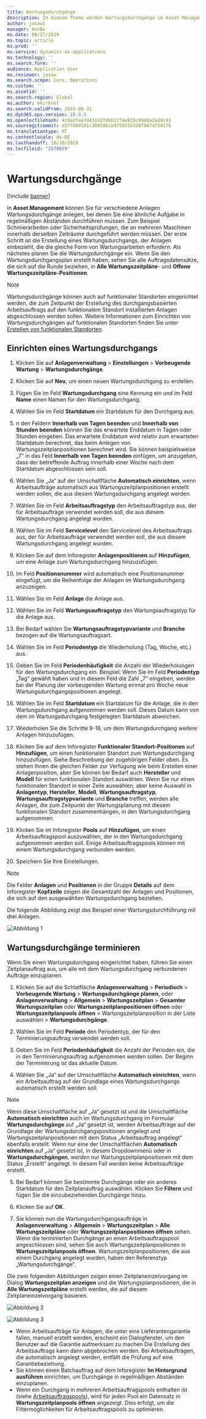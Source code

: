 ```yaml
---
title: Wartungsdurchgänge
description: In diesem Thema werden Wartungsdurchgänge im Asset Management erläutert.
author: josaw1
manager: AnnBe
ms.date: 08/27/2019
ms.topic: article
ms.prod: ''
ms.service: dynamics-ax-applications
ms.technology: ''
ms.search.form: ''
audience: Application User
ms.reviewer: josaw
ms.search.scope: Core, Operations
ms.custom: ''
ms.assetid: ''
ms.search.region: Global
ms.author: mkirknel
ms.search.validFrom: 2019-08-31
ms.dyn365.ops.version: 10.0.5
ms.openlocfilehash: 4c9a2fee7d43142f8bb17f4e819c9949a2a20c41
ms.sourcegitcommit: d37fb09101c30858bcb975931b3d8f947d72017b
ms.translationtype: HT
ms.contentlocale: de-DE
ms.lasthandoff: 10/10/2019
ms.locfileid: "2570029"
---
```

# <a name="maintenance-rounds"></a>Wartungsdurchgänge

[!include [banner](../../includes/banner.md)]

 

In **Asset Management** können Sie für verschiedene Anlagen Wartungsdurchgänge anlegen, bei denen Sie eine ähnliche Aufgabe in regelmäßigen Abständen durchführen müssen. Zum Beispiel Schmierarbeiten oder Sicherheitsprüfungen, die an mehreren Maschinen innerhalb derselben Zeiträume durchgeführt werden müssen. Der erste Schritt ist die Erstellung eines Wartungsdurchgangs, der Anlagen einbezieht, die die gleiche Form von Wartungsarbeiten erfordern. Als nächstes planen Sie die Wartungsdurchgänge ein. Wenn Sie den Wartungsdurchgangsplan erstellt haben, sehen Sie alle Auftragsdatensätze, die sich auf die Runde beziehen, in **Alle Wartungszeitpläne**- und **Offene Wartungszeitpläne-Positionen**.

>[!NOTE]
>Wartungsdurchgänge können auch auf funktionaler Standorten eingerichtet werden, die zum Zeitpunkt der Erstellung des durchgangsbasierten Arbeitsauftrags auf den funktionalem Standort installierten Anlagen abgeschlossen werden sollen. Weitere Informationen zum Einrichten von Wartungsdurchgängen auf funktionalen Standorten finden Sie unter [Erstellen von funktionalen Standorten](../functional-locations/create-functional-locations.md).

## <a name="set-up-a-maintenance-round"></a>Einrichten eines Wartungsdurchgangs

1. Klicken Sie auf **Anlagenverwaltung** > **Einstellungen** > **Vorbeugende Wartung** > **Wartungsdurchgänge**.

2. Klicken Sie auf **Neu**, um einen neuen Wartungsdurchgang zu erstellen.

3. Fügen Sie im Feld **Wartungsdurchgang** eine Kennung ein und im Feld **Name** einen Namen für den Wartungsdurchgang.

4. Wählen Sie im Feld **Startdatum** ein Startdatum für den Durchgang aus.

5. n den Feldern **Innerhalb von Tagen beenden** und **Innerhalb von Stunden beenden** können Sie das erwartete Enddatum in Tagen oder Stunden eingeben. Das erwartete Enddatum wird relativ zum erwarteten Startdatum berechnet, das beim Anlegen von Wartungszeitplanpositionen berechnet wird. Sie können beispielsweise „7“ in das Feld **Innerhalb von Tagen beenden** einfügen, um anzugeben, dass der betreffende Auftrag innerhalb einer Woche nach dem Startdatum abgeschlossen sein soll.

6. Wählen Sie „Ja“ auf der Umschaltfläche **Automatisch einrichten**, wenn Arbeitsaufträge automatisch aus Wartungszeitplanpositionen erstellt werden sollen, die aus diesem Wartungsdurchgang angelegt werden.

7. Wählen Sie im Feld **Arbeitsauftragstyp** den Arbeitsauftragstyp aus, der für Arbeitsaufträge verwendet werden soll, die aus diesem Wartungsdurchgang angelegt wurden.

8. Wählen Sie im Feld **Servicelevel** den Servicelevel des Arbeitsauftrags aus, der für Arbeitsaufträge verwendet werden soll, die aus diesem Wartungsdurchgang angelegt wurden.

9. Klicken Sie auf dem Inforegister **Anlagenpositionen** auf **Hinzufügen**, um eine Anlage zum Wartungsdurchgang hinzuzufügen.

10. Im Feld **Positionsnummer** wird automatisch eine Positionsnummer eingefügt, um die Reihenfolge der Anlagen im Wartungsdurchgang anzuzeigen.

11. Wählen Sie im Feld **Anlage** die Anlage aus.

12. Wählen Sie im Feld **Wartungsauftragstyp** den Wartungsauftragstyp für die Anlage aus.

13. Bei Bedarf wählen Sie **Wartungsauftragstypvariante** und **Branche** bezogen auf die Wartungsauftragsart.

14. Wählen Sie im Feld **Periodentyp** die Wiederholung (Tag, Woche, etc.) aus.

15. Geben Sie im Feld **Periodenhäufigkeit** die Anzahl der Wiederholungen für den Wartungsdurchgang ein. Beispiel: Wenn Sie im Feld **Periodentyp** „Tag“ gewählt haben und in diesem Feld die Zahl „7“ eingeben, werden bei der Planung der vorbeugenden Wartung einmal pro Woche neue Wartungsdurchgangspositionen angelegt.

16. Wählen Sie im Feld **Startdatum** ein Startdatum für die Anlage, die in den Wartungsdurchgang aufgenommen werden soll. Dieses Datum kann von dem im Wartungsdurchgang festgelegten Startdatum abweichen.

17. Wiederholen Sie die Schritte 9-16, um dem Wartungsdurchgang weitere Anlagen hinzuzufügen.

18. Klicken Sie auf dem Inforegister **Funktionaler Standort-Positionen** auf **Hinzufügen**, um einen funktionalen Standort zum Wartungsdurchgang hinzuzufügen. Siehe Beschreibung der zugehörigen Felder oben. Es stehen Ihnen die gleichen Felder zur Verfügung wie beim Erstellen einer Anlagenposition, aber Sie können bei Bedarf auch **Hersteller** und **Modell** für einen funktionalen Standort auswählen. Wenn Sie nur einen funktionalen Standort in einer Zeile auswählen, aber keine Auswahl in **Anlagentyp**, **Hersteller**, **Modell**, **Wartungsauftragstyp**, **Wartungsauftragstypvariante** und **Branche** treffen, werden alle Anlagen, die zum Zeitpunkt der Wartungsplanung mit diesem funktionalen Standort zusammenhängen, in den Wartungsdurchgang aufgenommen.

19. Klicken Sie im Inforegister **Pools** auf **Hinzufügen**, um einen Arbeitsauftragspool auszuwählen, der in den Wartungsdurchgang aufgenommen werden soll. Einige Arbeitsauftragspools können mit einem Wartungsdurchgang verbunden werden.

20. Speichern Sie Ihre Einstellungen.

>[!NOTE]
>Die Felder **Anlagen** und **Positionen** in der Gruppe **Details** auf dem Inforegister **Kopfzeile** zeigen die Gesamtzahl der Anlagen und Positionen, die sich auf den ausgewählten Wartungsdurchgang beziehen.

Die folgende Abbildung zeigt das Beispiel einer Wartungsdurchführung mit drei Anlagen.

![Abbildung 1](media/13-preventive-maintenance.png)


## <a name="schedule-maintenance-rounds"></a>Wartungsdurchgänge terminieren

Wenn Sie einen Wartungsdurchgang eingerichtet haben, führen Sie einen Zeitplanauftrag aus, um alle mit dem Wartungsdurchgang verbundenen Aufträge einzuplanen.

1. Klicken Sie auf die Schlatfläche **Anlagenverwaltung** > **Periodisch** > **Vorbeugende Wartung** > **Wartungsdurchgänge planen**, oder **Anlagenverwaltung** > **Allgemein** > **Wartungszeitplan** > **Gesamter Wartungszeitplan** oder **Wartungszeitplanpositionen öffnen** oder **Wartungszeitplanpools öffnen** > Wartungszeitplanposition in der Liste auswählen > **Wartungsdurchgänge**.

2. Wählen Sie im Feld **Periode** den Periodentyp, der für den Terminierungsauftrag verwendet werden soll.

3. Geben Sie im Feld **Periodenhäufigkeit** die Anzahl der Perioden ein, die in den Terminierungsauftrag aufgenommen werden sollen. Der Beginn der Terminierung ist das aktuelle Datum.

4. Wählen Sie „Ja“ auf der Umschaltfläche **Automatisch einrichten**, wenn ein Arbeitsauftrag auf der Grundlage eines Wartungsdurchgangs automatisch erstellt werden soll.

>[!NOTE]
>Wenn diese Umschaltfläche auf „Ja“ gesetzt ist und die Umschaltfläche **Automatisch einrichten** auch im Wartungsdurchgang im Formular **Wartungsdurchgänge** auf „Ja“ gesetzt ist, werden Arbeitsaufträge auf der Grundlage der Wartungsdurchgangspositionen angelegt und Wartungszeitplanpositionen mit dem Status „Arbeitsauftrag angelegt“ ebenfalls erstellt. Wenn nur eine der Umschaltflächen **Automatisch einrichten** auf „Ja“ gesetzt ist, in diesem Dropdownmenü oder in **Wartungsdurchgängen**, werden nur Wartungszeitplanpositionen mit dem Status „Erstellt“ angelegt. In diesem Fall werden keine Arbeitsaufträge erstellt.

5. Bei Bedarf können Sie bestimmte Durchgänge oder ein anderes Startdatum für den Zeitplanauftrag auswählen. Klicken Sie **Filtern** und fügen Sie die einzubeziehenden Durchgänge hinzu.

6. Klicken Sie auf **OK**.

7. Sie können nun die Wartungsdurchgangsaufträge in **Anlagenverwaltung** > **Allgemein** > **Wartungszeitplan** > **Alle Wartungszeitpläne** oder **Wartungszeitplanpositionen öffnen** sehen. Wenn die terminierten Durchgänge an einen Arbeitsauftragspool angeschlossen sind, sehen Sie auch Wartungszeitplanpositionen in **Wartungszeitplanpools öffnen**. Wartungszeitplanpositionen, die aus einem Durchgang angelegt wurden, haben den Referenztyp „Wartungsdurchgänge“.

Die zwei folgenden Abbildungen zeigen einen Zeitplaneinzelvorgang im Dialog **Wartungszeitplan anzeigen** und die Wartungsplanpositionen, die in **Alle Wartungszeitpläne** erstellt werden, die auf diesem Zeitplaneinzelvorgang basieren.

![Abbildung 2](media/14-preventive-maintenance.png)

![Abbildung 3](media/15-preventive-maintenance.png)

- Wenn Arbeitsaufträge für Anlagen, die unter eine Lieferantengarantie fallen, manuell erstellt werden, erscheint ein Dialogfenster, um den Benutzer auf die Garantie aufmerksam zu machen Die Erstellung des Arbeitsauftrags kann dann abgebrochen werden. Bei Arbeitsaufträgen, die automatisch angelegt werden, entfällt die Prüfung auf eine Garantiebeziehung.  
- Sie können einen Batchauftrag auf dem Inforegister **Im Hintergrund ausführen** einrichten, um Durchgänge in regelmäßigen Abständen einzuplanen.  
- Wenn ein Durchgang in mehreren Arbeitsauftragspools enthalten ist (siehe [Arbeitsauftragspools](../work-orders/work-order-pools.md)), wird für jeden Pool ein Datensatz in **Wartungszeitplanpools öffnen** angezeigt. Dies erfolgt, um die Filtermöglichkeiten für Arbeitsauftragspools zu optimieren.

